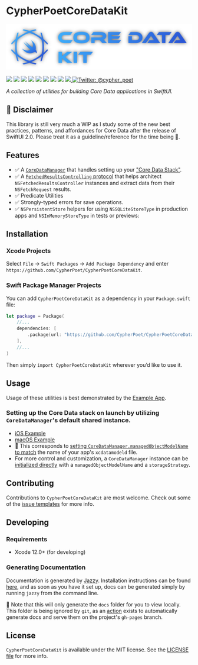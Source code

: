 # CypherPoetCoreDataKit

<p align="center">
   <img width="600px" src="./Resources/Images/Banner-1.png" alt="CypherPoetCoreDataKit Header Image">
</p>

<p>
    <img src="https://img.shields.io/badge/Swift-5.3-F06C33.svg" />
    <img src="https://img.shields.io/badge/iOS-13.0+-865EFC.svg" />
    <img src="https://img.shields.io/badge/iPadOS-13.0+-F65EFC.svg" />
    <img src="https://img.shields.io/badge/macOS-10.15+-179AC8.svg" />
    <img src="https://img.shields.io/badge/tvOS-13.0+-41465B.svg" />
    <img src="https://img.shields.io/badge/watchOS-6.0+-1FD67A.svg" />
    <img src="https://img.shields.io/badge/License-MIT-blue.svg" />
    <img src="https://github.com/CypherPoet/CypherPoetCoreDataKit/workflows/Build%20&%20Test/badge.svg" />
    <a href="https://github.com/apple/swift-package-manager">
      <img src="https://img.shields.io/badge/spm-compatible-brightgreen.svg?style=flat" />
    </a>
    <a href="https://twitter.com/cypher_poet">
        <img src="https://img.shields.io/badge/Contact-@cypher_poet-lightgrey.svg?style=flat" alt="Twitter: @cypher_poet" />
    </a>
</p>


<p align="center">

_A collection of utilities for building Core Data applications in SwiftUI._

<p />


## 🚧 Disclaimer

This library is still very much a WIP as I study some of the new best practices, patterns, and affordances for Core Data after the release of SwiftUI 2.0. Please treat it as a guideline/reference for the time being 🙂.


## Features

- ✅ A [`CoreDataManager`](./Sources/CoreDataManager/) that handles setting up your ["Core Data Stack"](https://developer.apple.com/documentation/coredata/core_data_stack).
- ✅ A [`FetchedResultsControlling` protocol](./Sources/FetchUtils/FetchedResultsControlling.swift) that helps architect `NSFetchedResultsController` instances and extract data from their `NSFetchRequest` results.
- ✅ Predicate Utilities
- ✅ Strongly-typed errors for save operations.
- ✅ `NSPersistentStore` helpers for using `NSSQLiteStoreType` in production apps and `NSInMemoryStoreType` in tests or previews:



## Installation

### Xcode Projects

Select `File` -> `Swift Packages` -> `Add Package Dependency` and enter `https://github.com/CypherPoet/CypherPoetCoreDataKit`.


### Swift Package Manager Projects

You can add `CypherPoetCoreDataKit` as a dependency in your `Package.swift` file:

```swift
let package = Package(
    //...
    dependencies: [
        .package(url: "https://github.com/CypherPoet/CypherPoetCoreDataKit", from: "0.0.14"),
    ],
    //...
)
```


Then simply `import CypherPoetCoreDataKit` wherever you’d like to use it.



## Usage

Usage of these utilities is best demonstrated by the [Example App](./Examples/ExampleApp/).

### Setting up the Core Data stack on launch by utilizing `CoreDataManager`'s default shared instance.
- [iOS Example](./Examples/ExampleApp/iOS/App/AppDelegate.swift)
- [macOS Example](./Examples/ExampleApp/macOS/App/AppDelegate.swift)
- 🔑 This corresponds to [setting `CoreDataManager.managedObjectModelName` to match](https://github.com/CypherPoet/CypherPoetCoreDataKit/blob/4382ac9205a97f91ee142cac9febdeb025098ee2/Examples/ExampleApp/Shared/Misc%20Helpers/Extensions/CoreDataManager%2BUtils.swift#L18) the name of your app's `xcdatamodeld` file.
- For more control and customization, a `CoreDataManager` instance can be [initialized directly](https://github.com/CypherPoet/CypherPoetCoreDataKit/blob/4382ac9205a97f91ee142cac9febdeb025098ee2/Sources/CoreDataManager/CoreDataManager.swift#L23) with a `managedObjectModelName` and a `storageStrategy`.


## Contributing

Contributions to `CypherPoetCoreDataKit` are most welcome. Check out some of the [issue templates](./.github/ISSUE_TEMPLATE/) for more info.



## Developing

### Requirements

- Xcode 12.0+ (for developing)


### Generating Documentation

Documentation is generated by [Jazzy](https://github.com/realm/jazzy). Installation instructions can be found [here](https://github.com/realm/jazzy#installation), and as soon as you have it set up, docs can be generated simply by running `jazzy` from the command line.

📝 Note that this will only generate the `docs` folder for you to view locally. This folder is being ignored by `git`, as an [action](./.github/workflows/PublishDocumentation.yml) exists to automatically generate docs and serve them on the project's `gh-pages` branch.


## License

`CypherPoetCoreDataKit` is available under the MIT license. See the [LICENSE file](./LICENSE) for more info.
